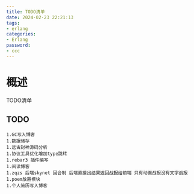 ```yaml
---
title: TODO清单
date: 2024-02-23 22:21:13
tags:
- erlang
categories:
- Erlang
password:
- ccc
---
```


# 概述

TODO清单

<!--more-->


## TODO
    1.GC写入博客
    1.数据储存
    1.远古封神源码分析
    1.协议工具优化增加type跳转
    1.rebar3 插件编写
    1.阅读博客
    1.zqzs 后端skynet 回合制 后端直接出结果返回战报给前端 只有动画战报没有文字战报
    1.poem放置模块
    1.个人简历写入博客

